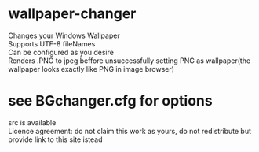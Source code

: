 # wallpaper-changer

Changes your Windows Wallpaper<br>
Supports UTF-8 fileNames<br>
Can be configured as you desire<br>
Renders .PNG to jpeg beffore unsuccessfully setting PNG as wallpaper(the wallpaper looks exactly like PNG in image browser)<br>
# see BGchanger.cfg for options


src is available<br>
Licence agreement: do not claim this work as yours, do not redistribute but provide link to this site istead<br>
